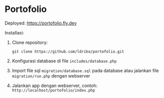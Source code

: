 # Portofolio

Deployed:
https://portofolio.fly.dev

Installasi:

1. Clone repository:

    ```
    git clone https://github.com/ldriko/portofolio.git
    ```
2. Konfigurasi database di file `includes/database.php`

3. Import file sql `migration/database.sql` pada database atau jalankan file 
   `migration/run.php` dengan webserver
   
4. Jalankan app dengan webserver, contoh: `http://localhost/portofolio/index.php`